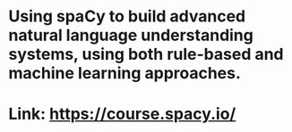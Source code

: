 # Using spaCy to build advanced natural language understanding systems, using both rule-based and machine learning approaches.
# Link: https://course.spacy.io/
 
